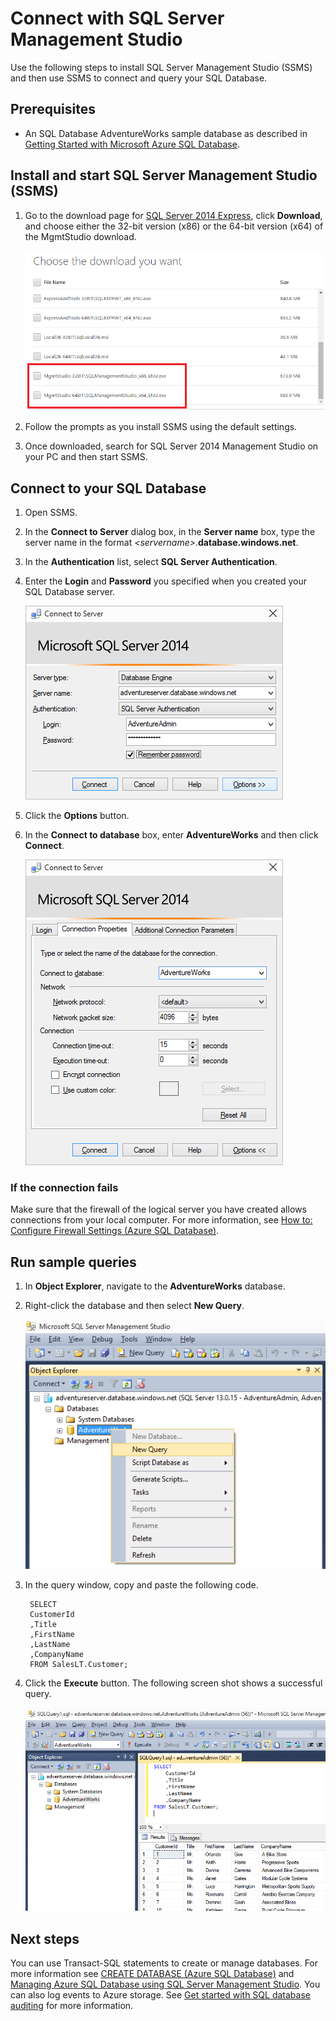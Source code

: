 <properties
	urlDisplayName="How to connect to an Azure SQL database using SSMS"
	pageTitle="How to connect to an Azure SQL database using SSMS | Microsoft Azure"
	metaKeywords=""
	description="Learn how to connect to an Azure SQL database using SSMS."
	metaCanonical=""
	services="sql-database"
	documentationCenter=""
	title="How to connect to an Azure SQL database using SSMS"
	authors="sidneyh" solutions=""
	manager="jhubbard" editor="" />

<tags
	ms.service="sql-database"
	ms.workload="data-management"
	ms.tgt_pltfrm="na"
	ms.devlang="na"
	ms.topic="get-started-article"
	ms.date="07/15/2015"
	ms.author="sidneyh" />

# Connect with SQL Server Management Studio

Use the following steps to install SQL Server Management Studio (SSMS) and then use SSMS to connect and query your SQL Database.

## Prerequisites
* An SQL Database AdventureWorks sample database as described in [Getting Started with Microsoft Azure SQL Database](sql-database-get-started.md).

## Install and start SQL Server Management Studio (SSMS)
1. Go to the download page for [SQL Server 2014 Express](http://www.microsoft.com/download/details.aspx?id=42299), click **Download**, and choose either the 32-bit version (x86) or the 64-bit version (x64) of the MgmtStudio download.

	![MgtmtStudio32BIT or MgmtStudio64BIT][1]
2.	Follow the prompts as you install SSMS using the default settings.
3.	Once downloaded, search for SQL Server 2014 Management Studio on your PC and then start SSMS.


## Connect to your SQL Database
1. Open SSMS.
2. In the **Connect to Server** dialog box, in the **Server name** box, type the server name in the format *&lt;servername>*.**database.windows.net**.
3. In the **Authentication** list, select **SQL Server Authentication**.
4. Enter the **Login** and **Password** you specified when you created your SQL Database server.

	![Connect to server dialog][2]
5. Click the **Options** button.
6. In the **Connect to database** box, enter **AdventureWorks** and then click **Connect**.

	![Connect to database][3]

### If the connection fails
Make sure that the firewall of the logical server you have created allows connections from your local computer. For more information, see [How to: Configure Firewall Settings (Azure SQL Database)](https://msdn.microsoft.com/library/azure/jj553530.aspx).

## Run sample queries

1. In **Object Explorer**, navigate to the **AdventureWorks** database.
2. Right-click the database and then select **New Query**.

	![New query][4]

3. In the query window, copy and paste the following code.

		SELECT
		CustomerId
		,Title
		,FirstName
		,LastName
		,CompanyName
		FROM SalesLT.Customer;

4. Click the **Execute** button.  The following screen shot shows a successful query.

	![Sucess][5]

## Next steps
You can use Transact-SQL statements to create or manage databases. For more information see [CREATE DATABASE (Azure SQL Database)](https://msdn.microsoft.com/library/dn268335.aspx) and [Managing Azure SQL Database using SQL Server Management Studio](sql-database-manage-azure-ssms.md). You can also log events to Azure storage. See [Get started with SQL database auditing](sql-database-auditing-get-started.md) for more information.

<!--Image references-->

[1]:./media/sql-database-connect-to-database/1-download.png
[2]:./media/sql-database-connect-to-database/2-connect.png
[3]:./media/sql-database-connect-to-database/3-connect-to-database.png
[4]:./media/sql-database-connect-to-database/4-run-query.png
[5]:./media/sql-database-connect-to-database/5-success.png
